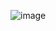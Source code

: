 ![image](https://github.com/Rogendo/Cats-and-Dogs/assets/62094358/0dcc9bd6-597d-40b3-b57b-d6edbe7b00ec)
